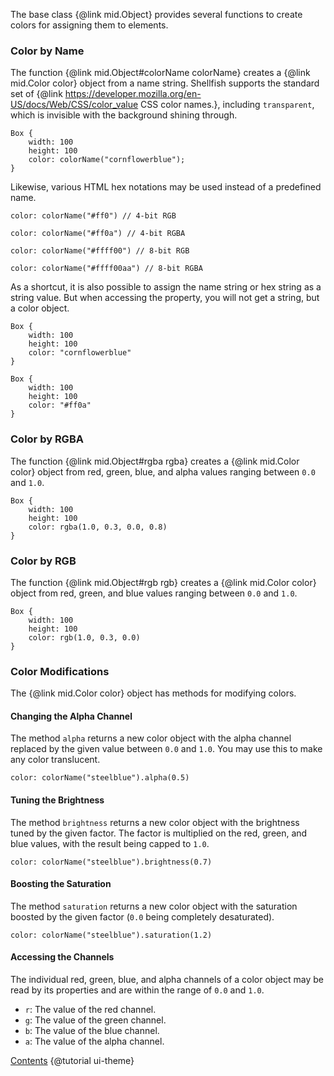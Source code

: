 The base class {@link mid.Object} provides several functions to create colors
for assigning them to elements.

### Color by Name

The function {@link mid.Object#colorName colorName} creates a {@link mid.Color color}
object from a name string. Shellfish supports the standard set of
{@link https://developer.mozilla.org/en-US/docs/Web/CSS/color_value CSS color names.},
including `transparent`, which is invisible with the background shining through.

```
Box {
    width: 100
    height: 100
    color: colorName("cornflowerblue");
}
```

Likewise, various HTML hex notations may be used instead of a predefined name.

```
color: colorName("#ff0") // 4-bit RGB
```

```
color: colorName("#ff0a") // 4-bit RGBA
```

```
color: colorName("#ffff00") // 8-bit RGB
```

```
color: colorName("#ffff00aa") // 8-bit RGBA
```

As a shortcut, it is also possible to assign the name string or hex string as a
string value.
But when accessing the property, you will not get a string, but a color object.

```
Box {
    width: 100
    height: 100
    color: "cornflowerblue"
}
```

```
Box {
    width: 100
    height: 100
    color: "#ff0a"
}
```

### Color by RGBA

The function {@link mid.Object#rgba rgba} creates a {@link mid.Color color}
object from red, green, blue, and alpha values ranging between `0.0` and `1.0`.

```
Box {
    width: 100
    height: 100
    color: rgba(1.0, 0.3, 0.0, 0.8)
}
```

### Color by RGB

The function {@link mid.Object#rgb rgb} creates a {@link mid.Color color}
object from red, green, and blue values ranging between `0.0` and `1.0`.


```
Box {
    width: 100
    height: 100
    color: rgb(1.0, 0.3, 0.0)
}
```

### Color Modifications

The {@link mid.Color color} object has methods for modifying colors.

#### Changing the Alpha Channel

The method `alpha` returns a new color object with the alpha channel replaced
by the given value between `0.0` and `1.0`. You may use this to make any
color translucent.

```
color: colorName("steelblue").alpha(0.5)
```

#### Tuning the Brightness

The method `brightness` returns a new color object with the brightness tuned
by the given factor. The factor is multiplied on the red, green, and blue values,
with the result being capped to `1.0`.

```
color: colorName("steelblue").brightness(0.7)
```

#### Boosting the Saturation

The method `saturation` returns a new color object with the saturation boosted by
the given factor (`0.0` being completely desaturated).

```
color: colorName("steelblue").saturation(1.2)
```

#### Accessing the Channels

The individual red, green, blue, and alpha channels of a color object may be
read by its properties and are within the range of `0.0` and `1.0`.

* `r`: The value of the red channel.
* `g`: The value of the green channel.
* `b`: The value of the blue channel.
* `a`: The value of the alpha channel.

<div class="navstrip">
<span class="go-home"><a href="index.html">Contents</a></span>
<span class="go-next">{@tutorial ui-theme}</span>
</div>

